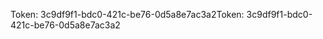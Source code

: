 <span data-ttu-id="309a1-101">Token: 3c9df9f1-bdc0-421c-be76-0d5a8e7ac3a2</span><span class="sxs-lookup"><span data-stu-id="309a1-101">Token: 3c9df9f1-bdc0-421c-be76-0d5a8e7ac3a2</span></span>